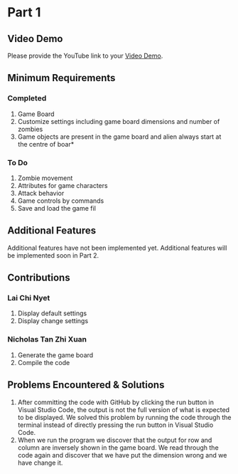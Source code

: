 # Part 1

## Video Demo

Please provide the YouTube link to your [Video Demo](https://www.youtube.com/watch?v=-SVhHg94o3w).

## Minimum Requirements

### Completed

1. Game Board
2. Customize settings including game board dimensions and number of zombies
3. Game objects are present in the game board and alien always start at the centre of boar*

### To Do

1. Zombie movement
2. Attributes for game characters
3. Attack behavior
4. Game controls by commands
5. Save and load the game fil

## Additional Features

Additional features have not been implemented yet. Additional features will be implemented soon in Part 2.

## Contributions

### Lai Chi Nyet

1. Display default settings 
2. Display change settings

### Nicholas Tan Zhi Xuan

1. Generate the game board
2. Compile the code


## Problems Encountered & Solutions

1. After committing the code with GitHub by clicking the run button in Visual Studio Code, the output is not the full version of what is expected to be displayed. We solved this problem  by running the code through the terminal instead of directly pressing the run button in Visual Studio Code. 
2. When we run the program we discover that the output for row and column are inversely shown in the game board. We read through the code again and discover that we have put the dimension wrong and we have change it. 


